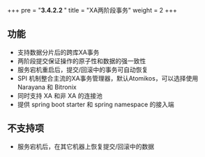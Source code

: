 +++
pre = "<b>3.4.2.2 </b>"
title = "XA两阶段事务"
weight = 2
+++

## 功能

* 支持数据分片后的跨库XA事务
* 两阶段提交保证操作的原子性和数据的强一致性
* 服务宕机重启后，提交/回滚中的事务可自动恢复
* SPI 机制整合主流的XA事务管理器，默认Atomikos，可以选择使用 Narayana 和 Bitronix
* 同时支持 XA 和非 XA 的连接池
* 提供 spring boot starter 和 spring namespace 的接入端

## 不支持项

* 服务宕机后，在其它机器上恢复提交/回滚中的数据
